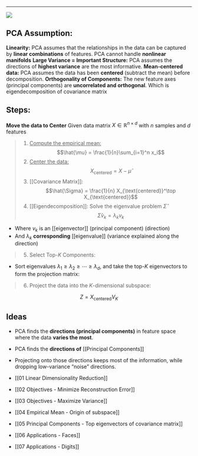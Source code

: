 ----
![](https://www.youtube.com/watch?v=FgakZw6K1QQ)
## PCA Assumption:
**Linearity:**
	PCA assumes that the relationships in the data can be captured by **linear combinations** of features.
		PCA cannot handle **nonlinear manifolds**
**Large Variance = Important Structure:**
	PCA assumes the directions of **highest variance** are the most informative.
**Mean-centered data:**
	PCA assumes the data has been **centered** (subtract the mean) before decomposition.
**Orthogonality of Components:**
	The new feature axes (principal components) are **uncorrelated and orthogonal**.
	Which is eigendecomposition of covariance matrix

## Steps:
**Move the data to Center**
	Given data matrix $X \in \mathbb{R}^{n \times d}$ with $n$ samples and $d$ features
> 	1. <u>Compute the empirical mean:</u>
$$\hat{\mu} = \frac{1}{n}\sum_{i=1}^n x_i$$
> 	2. <u>Center the data:</u> 
$$X_{\text{centered}} = X - \hat{\mu}$$
> 	3. [[Covariance Matrix]]:
$$\hat{\Sigma} = \frac{1}{n} X_{\text{centered}}^\top X_{\text{centered}}$$
> 	4. [[Eigendecomposition]]: Solve the eigenvalue problem $\hat{\Sigma}$
$$\hat{\Sigma} v_k = \lambda_k v_k$$
- Where $v_k$ is an [[eigenvector]] (principal component) (direction)
- And $\lambda_k$ **corresponding** [[eigenvalue]] (variance explained along the direction) 

>	5. Select Top-$K$ Components:
- Sort eigenvalues $\lambda_1 \geq \lambda_2 \geq \cdots \geq \lambda_d$, and take the top-$K$ eigenvectors to form the projection matrix:

> 	6. Project the data into the $K$-dimensional subspace:

$$Z = X_{\text{centered}} V_K$$

## Ideas
- PCA finds the **directions (principal components)** in feature space where the data **varies the most**.
- PCA finds the **directions of** [[Principal Components]]
- Projecting onto those directions keeps most of the information, while dropping low-variance “noise” directions.



- [[01 Linear Dimensionality Reduction]]
- [[02 Objectives - Minimize Reconstruction Error]]
- [[03 Objectives - Maximize Variance]]
- [[04 Empirical Mean - Origin of subspace]]
- [[05 Principal Components - Top eigenvectors of covariance matrix]]
- [[06 Applications - Faces]]
- [[07 Applications - Digits]]
